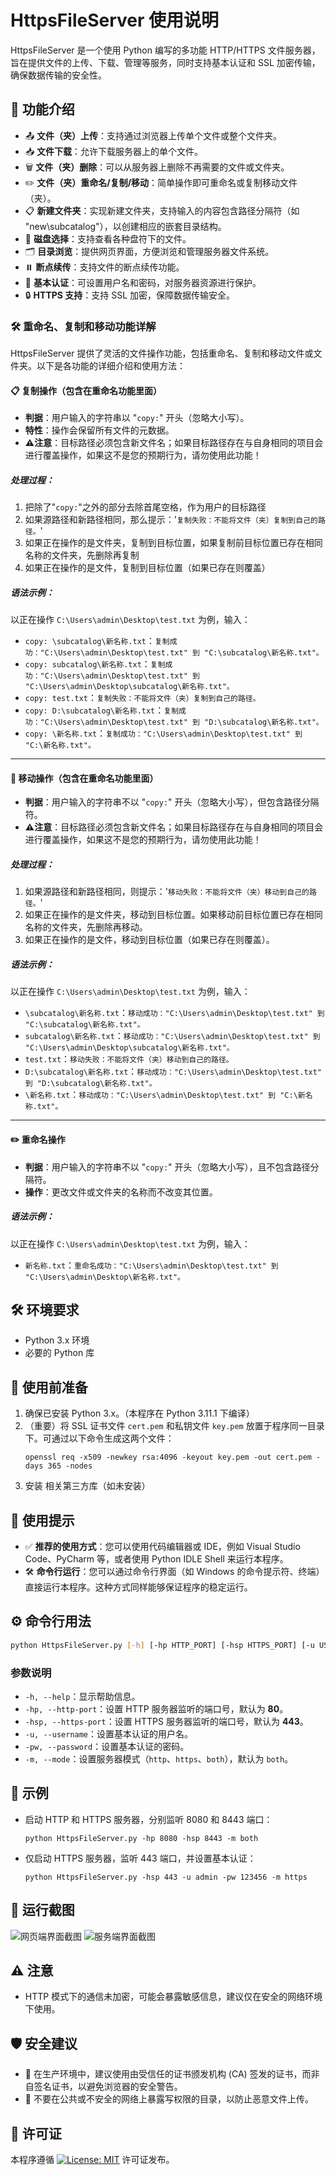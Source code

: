 # HttpsFileServer 使用说明

HttpsFileServer 是一个使用 Python 编写的多功能 HTTP/HTTPS 文件服务器，旨在提供文件的上传、下载、管理等服务，同时支持基本认证和 SSL 加密传输，确保数据传输的安全性。

## 🚀 功能介绍

- 📤 **文件（夹）上传**：支持通过浏览器上传单个文件或整个文件夹。
- 📥 **文件下载**：允许下载服务器上的单个文件。
- 🗑️ **文件（夹）删除**：可以从服务器上删除不再需要的文件或文件夹。
- ✏️ **文件（夹）重命名/复制/移动**：简单操作即可重命名或复制移动文件（夹）。
- 📋 **新建文件夹**：实现新建文件夹，支持输入的内容包含路径分隔符（如 "new\subcatalog"），以创建相应的嵌套目录结构。
- 💾 **磁盘选择**：支持查看各种盘符下的文件。
- 🗂️ **目录浏览**：提供网页界面，方便浏览和管理服务器文件系统。
- ⏸️ **断点续传**：支持文件的断点续传功能。
- 🔑 **基本认证**：可设置用户名和密码，对服务器资源进行保护。
- 🔒 **HTTPS 支持**：支持 SSL 加密，保障数据传输安全。

### 🛠️ 重命名、复制和移动功能详解

HttpsFileServer 提供了灵活的文件操作功能，包括重命名、复制和移动文件或文件夹。以下是各功能的详细介绍和使用方法：

#### 📋 复制操作（包含在重命名功能里面）

- **判据**：用户输入的字符串以 "`copy:`" 开头（忽略大小写）。
- **特性**：操作会保留所有文件的元数据。
- **⚠️注意**：目标路径必须包含新文件名；如果目标路径存在与自身相同的项目会进行覆盖操作，如果这不是您的预期行为，请勿使用此功能！

##### 处理过程：

1. 把除了"`copy:`"之外的部分去除首尾空格，作为用户的目标路径
2. 如果源路径和新路径相同，那么提示：'`复制失败：不能将文件（夹）复制到自己的路径。`'
3. 如果正在操作的是文件夹，复制到目标位置，如果复制前目标位置已存在相同名称的文件夹，先删除再复制
4. 如果正在操作的是文件，复制到目标位置（如果已存在则覆盖）

##### 语法示例：

   以正在操作 `C:\Users\admin\Desktop\test.txt` 为例，输入：

- `copy: \subcatalog\新名称.txt`：`复制成功："C:\Users\admin\Desktop\test.txt" 到 "C:\subcatalog\新名称.txt"。`
- `copy: subcatalog\新名称.txt`：`复制成功："C:\Users\admin\Desktop\test.txt" 到 "C:\Users\admin\Desktop\subcatalog\新名称.txt"。`
- `copy: test.txt`：`复制失败：不能将文件（夹）复制到自己的路径。`
- `copy: D:\subcatalog\新名称.txt`：`复制成功："C:\Users\admin\Desktop\test.txt" 到 "D:\subcatalog\新名称.txt"。`
- `copy: \新名称.txt`：`复制成功："C:\Users\admin\Desktop\test.txt" 到 "C:\新名称.txt"。`

---

#### 🚚 移动操作（包含在重命名功能里面）

- **判据**：用户输入的字符串不以 "`copy:`" 开头（忽略大小写），但包含路径分隔符。
- **⚠️注意**：目标路径必须包含新文件名；如果目标路径存在与自身相同的项目会进行覆盖操作，如果这不是您的预期行为，请勿使用此功能！

##### 处理过程：

1. 如果源路径和新路径相同，则提示：'`移动失败：不能将文件（夹）移动到自己的路径。`'
2. 如果正在操作的是文件夹，移动到目标位置。如果移动前目标位置已存在相同名称的文件夹，先删除再移动。
3. 如果正在操作的是文件，移动到目标位置（如果已存在则覆盖）。

##### 语法示例：

   以正在操作 `C:\Users\admin\Desktop\test.txt` 为例，输入：

- `\subcatalog\新名称.txt`：`移动成功："C:\Users\admin\Desktop\test.txt" 到 "C:\subcatalog\新名称.txt"。`
- `subcatalog\新名称.txt`：`移动成功："C:\Users\admin\Desktop\test.txt" 到 "C:\Users\admin\Desktop\subcatalog\新名称.txt"。`
- `test.txt`：`移动失败：不能将文件（夹）移动到自己的路径。`
- `D:\subcatalog\新名称.txt`：`移动成功："C:\Users\admin\Desktop\test.txt" 到 "D:\subcatalog\新名称.txt"。`
- `\新名称.txt`：`移动成功："C:\Users\admin\Desktop\test.txt" 到 "C:\新名称.txt"。`

---

#### ✏️ 重命名操作

- **判据**：用户输入的字符串不以 "`copy:`" 开头（忽略大小写），且不包含路径分隔符。
- **操作**：更改文件或文件夹的名称而不改变其位置。

##### 语法示例：

   以正在操作 `C:\Users\admin\Desktop\test.txt` 为例，输入：

- `新名称.txt`：`重命名成功："C:\Users\admin\Desktop\test.txt" 到 "C:\Users\admin\Desktop\新名称.txt"。`

## 🛠️ 环境要求

- Python 3.x 环境
- 必要的 Python 库

## 🔧 使用前准备

1. 确保已安装 Python 3.x。（本程序在 Python 3.11.1 下编译）
2. （重要）将 SSL 证书文件 `cert.pem` 和私钥文件 `key.pem` 放置于程序同一目录下。可通过以下命令生成这两个文件：
   ```
   openssl req -x509 -newkey rsa:4096 -keyout key.pem -out cert.pem -days 365 -nodes
   ```
3. 安装 相关第三方库（如未安装）

## 📝 使用提示

- ✅ **推荐的使用方式**：您可以使用代码编辑器或 IDE，例如 Visual Studio Code、PyCharm 等，或者使用 Python IDLE Shell 来运行本程序。
- 🛠️ **命令行运行**：您可以通过命令行界面（如 Windows 的命令提示符、终端）直接运行本程序。这种方式同样能够保证程序的稳定运行。

## ⚙️ 命令行用法

```bash
python HttpsFileServer.py [-h] [-hp HTTP_PORT] [-hsp HTTPS_PORT] [-u USERNAME] [-pw PASSWORD] [-m {http,https,both}]
```

### 参数说明

- `-h, --help`：显示帮助信息。
- `-hp, --http-port`：设置 HTTP 服务器监听的端口号，默认为 **80**。
- `-hsp, --https-port`：设置 HTTPS 服务器监听的端口号，默认为 **443**。
- `-u, --username`：设置基本认证的用户名。
- `-pw, --password`：设置基本认证的密码。
- `-m, --mode`：设置服务器模式（`http`、`https`、`both`），默认为 `both`。

## 🌟 示例

- 启动 HTTP 和 HTTPS 服务器，分别监听 8080 和 8443 端口：
  ```
  python HttpsFileServer.py -hp 8080 -hsp 8443 -m both
  ```
- 仅启动 HTTPS 服务器，监听 443 端口，并设置基本认证：
  ```
  python HttpsFileServer.py -hsp 443 -u admin -pw 123456 -m https
  ```

## 📸 运行截图

![网页端界面截图](ScreenShot/1.png "网页端界面")
![服务端界面截图](ScreenShot/2.png "服务端界面")

## ⚠️ 注意

- HTTP 模式下的通信未加密，可能会暴露敏感信息，建议仅在安全的网络环境下使用。

## 🛡️ 安全建议

- 📜 在生产环境中，建议使用由受信任的证书颁发机构 (CA) 签发的证书，而非自签名证书，以避免浏览器的安全警告。
- 🔐 不要在公共或不安全的网络上暴露写权限的目录，以防止恶意文件上传。

## 📄 许可证

本程序遵循 [![License: MIT](https://img.shields.io/badge/License-MIT-blue.svg)](https://opensource.org/licenses/MIT) 许可证发布。
